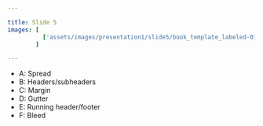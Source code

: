 ```yaml
---

title: Slide 5
images: [
          ['assets/images/presentation1/slide5/book_template_labeled-01.jpg', 'full']
        ]

---
```


- A: Spread
- B: Headers/subheaders
- C: Margin
- D: Gutter
- E: Running header/footer
- F: Bleed